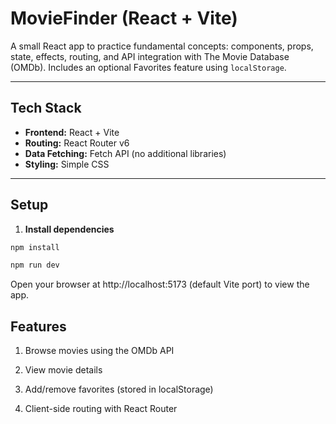 # MovieFinder (React + Vite)

A small React app to practice fundamental concepts: components, props, state, effects, routing, and API integration with The Movie Database (OMDb). Includes an optional Favorites feature using `localStorage`.

---

## Tech Stack
- **Frontend:** React + Vite
- **Routing:** React Router v6
- **Data Fetching:** Fetch API (no additional libraries)
- **Styling:** Simple CSS

---

## Setup

1. **Install dependencies**

```bash
npm install

npm run dev

```

Open your browser at http://localhost:5173 (default Vite port) to view the app.



## Features

1. Browse movies using the OMDb API

2. View movie details

3. Add/remove favorites (stored in localStorage)

4. Client-side routing with React Router